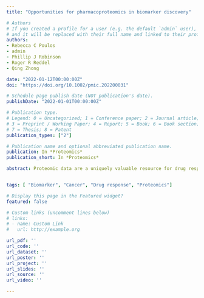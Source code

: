 ```yaml
---
title: "Opportunities for pharmacoproteomics in biomarker discovery"

# Authors
# If you created a profile for a user (e.g. the default `admin` user), write the username (folder name) here 
# and it will be replaced with their full name and linked to their profile.
authors:
- Rebecca C Poulos
- admin
- Phillip J Robinson
- Roger R Reddel
- Qing Zhong

date: "2022-01-12T00:00:00Z"
doi: "https://doi.org/10.1002/pmic.202200031"

# Schedule page publish date (NOT publication's date).
publishDate: "2022-01-01T00:00:00Z"

# Publication type.
# Legend: 0 = Uncategorized; 1 = Conference paper; 2 = Journal article;
# 3 = Preprint / Working Paper; 4 = Report; 5 = Book; 6 = Book section;
# 7 = Thesis; 8 = Patent
publication_types: ["2"]

# Publication name and optional abbreviated publication name.
publication: In *Proteomics*
publication_short: In *Proteomics*

abstract: Proteomic data are a uniquely valuable resource for drug response prediction and biomarker discovery because most drugs interact directly with proteins in target cells rather than with DNA or RNA. Recent advances in mass spectrometry and associated processing methods have enabled the generation of large-scale proteomic datasets. Here we review the significant opportunities that currently exist to combine large-scale proteomic data with drug-related research, a field termed pharmacoproteomics. We describe successful applications of drug response prediction using molecular data, with an emphasis on oncology. We focus on technical advances in data-independent acquisition mass spectrometry (DIA-MS) that can facilitate the discovery of protein biomarkers for drug responses, alongside the increased availability of big biomedical data. We spotlight new opportunities for machine learning in pharmacoproteomics, driven by the combination of these large datasets and improved high-performance computing. Finally, we explore the value of pre-clinical models for pharmacoproteomic studies and the accompanying challenges of clinical validation. We propose that pharmacoproteomics offers the potential for novel discovery and innovation within the cancer landscape.


tags: [ "Biomarker", "Cancer", "Drug response", "Proteomics"]

# Display this page in the Featured widget?
featured: false

# Custom links (uncomment lines below)
# links:
# - name: Custom Link
#   url: http://example.org

url_pdf: ''
url_code: ''
url_dataset: ''
url_poster: ''
url_project: ''
url_slides: ''
url_source: ''
url_video: ''

---
```


